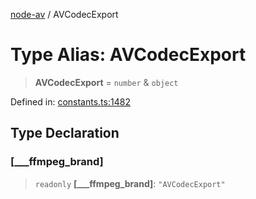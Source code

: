 [node-av](../globals.md) / AVCodecExport

# Type Alias: AVCodecExport

> **AVCodecExport** = `number` & `object`

Defined in: [constants.ts:1482](https://github.com/seydx/av/blob/f8631fc881b394300b1479f511d55cf1c370a87f/src/constants/constants.ts#L1482)

## Type Declaration

### \[\_\_\_ffmpeg\_brand\]

> `readonly` **\[\_\_\_ffmpeg\_brand\]**: `"AVCodecExport"`
